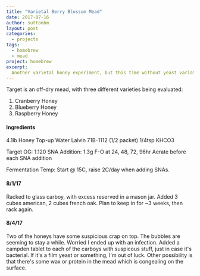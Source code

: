 ```yaml
---
title: "Varietal Berry Blossom Mead"
date: 2017-07-16
author: suttonbm
layout: post
categories:
  - projects
tags:
  - homebrew
  - mead
project: homebrew
excerpt:
  Another varietal honey experiment, but this time without yeast variations.
---
```


Target is an off-dry mead, with three different varieties being evaluated:
  1. Cranberry Honey
  2. Blueberry Honey
  3. Raspberry Honey

#### Ingredients
4.1lb Honey
Top-up Water
Lalvin 71B-1112 (1/2 packet)
1/4tsp KHCO3

Target OG: 1.120
SNA Addition: 1.3g F-O at 24, 48, 72, 96hr
Aerate before each SNA addition

Fermentation Temp:
Start @ 15C, raise 2C/day when adding SNAs.

#### 8/1/17
Racked to glass carboy, with excess reserved in a mason jar.  Added 3 cubes american, 2 cubes french oak.  Plan to keep in for ~3 weeks, then rack again.

#### 8/4/17
Two of the honeys have some suspicious crap on top.  The bubbles are seeming to stay a while.  Worried I ended up with an infection.  Added a campden tablet to each of the carboys with suspicous stuff, just in case it's bacterial.  If it's a film yeast or something, I'm out of luck.  Other possibility is that there's some wax or protein in the mead which is congealing on the surface.
